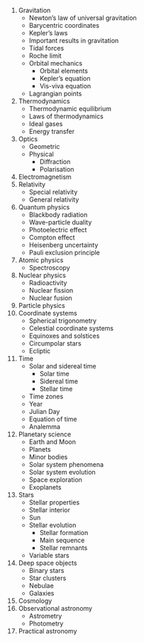 ---
---

1. Gravitation
    - Newton’s law of universal gravitation
    - Barycentric coordinates
    - Kepler’s laws
    - Important results in gravitation
    - Tidal forces
    - Roche limit
    - Orbital mechanics
        - Orbital elements
        - Kepler’s equation
        - Vis-viva equation
    - Lagrangian points
2. Thermodynamics
    - Thermodynamic equilibrium
    - Laws of thermodynamics
    - Ideal gases
    - Energy transfer
3. Optics
    - Geometric
    - Physical
        - Diffraction
        - Polarisation
4. Electromagnetism
5. Relativity
    - Special relativity
    - General relativity
6. Quantum physics
    - Blackbody radiation
    - Wave-particle duality
    - Photoelectric effect
    - Compton effect
    - Heisenberg uncertainty
    - Pauli exclusion principle
7. Atomic physics
    - Spectroscopy
8. Nuclear physics
    - Radioactivity
    - Nuclear fission
    - Nuclear fusion
9. Particle physics
10. Coordinate systems
    - Spherical trigonometry
    - Celestial coordinate systems
    - Equinoxes and solstices
    - Circumpolar stars
    - Ecliptic
11. Time
    - Solar and sidereal time
        - Solar time
        - Sidereal time
        - Stellar time
    - Time zones
    - Year
    - Julian Day
    - Equation of time
    - Analemma
12. Planetary science
    - Earth and Moon
    - Planets
    - Minor bodies
    - Solar system phenomena
    - Solar system evolution
    - Space exploration
    - Exoplanets
13. Stars
    - Stellar properties
    - Stellar interior
    - Sun
    - Stellar evolution
        - Stellar formation
        - Main sequence
        - Stellar remnants
    - Variable stars
14. Deep space objects
    - Binary stars
    - Star clusters
    - Nebulae
    - Galaxies
15. Cosmology
16. Observational astronomy
    - Astrometry
    - Photometry
17. Practical astronomy